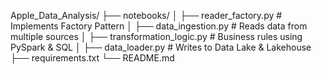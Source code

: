 Apple_Data_Analysis/
├── notebooks/
│   ├── reader_factory.py       # Implements Factory Pattern
│   ├── data_ingestion.py       # Reads data from multiple sources
│   ├── transformation_logic.py # Business rules using PySpark & SQL
│   ├── data_loader.py          # Writes to Data Lake & Lakehouse
├── requirements.txt
└── README.md

